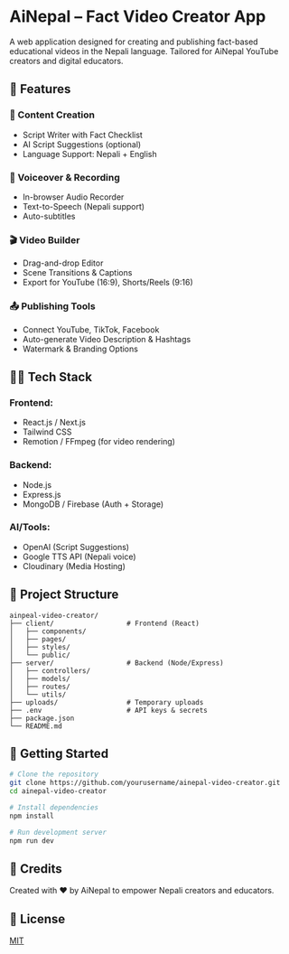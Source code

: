 # AiNepal – Fact Video Creator App

A web application designed for creating and publishing fact-based educational videos in the Nepali language. Tailored for AiNepal YouTube creators and digital educators.

## 🚀 Features

### 🧠 Content Creation
- Script Writer with Fact Checklist
- AI Script Suggestions (optional)
- Language Support: Nepali + English

### 🎤 Voiceover & Recording
- In-browser Audio Recorder
- Text-to-Speech (Nepali support)
- Auto-subtitles

### 🎬 Video Builder
- Drag-and-drop Editor
- Scene Transitions & Captions
- Export for YouTube (16:9), Shorts/Reels (9:16)

### 📤 Publishing Tools
- Connect YouTube, TikTok, Facebook
- Auto-generate Video Description & Hashtags
- Watermark & Branding Options

## 🧑‍💻 Tech Stack

### Frontend:
- React.js / Next.js
- Tailwind CSS
- Remotion / FFmpeg (for video rendering)

### Backend:
- Node.js
- Express.js
- MongoDB / Firebase (Auth + Storage)

### AI/Tools:
- OpenAI (Script Suggestions)
- Google TTS API (Nepali voice)
- Cloudinary (Media Hosting)

## 📁 Project Structure

```
ainpeal-video-creator/
├── client/                  # Frontend (React)
│   ├── components/
│   ├── pages/
│   ├── styles/
│   └── public/
├── server/                  # Backend (Node/Express)
│   ├── controllers/
│   ├── models/
│   ├── routes/
│   └── utils/
├── uploads/                 # Temporary uploads
├── .env                     # API keys & secrets
├── package.json
└── README.md
```

## 📌 Getting Started

```bash
# Clone the repository
git clone https://github.com/yourusername/ainepal-video-creator.git
cd ainepal-video-creator

# Install dependencies
npm install

# Run development server
npm run dev
```

## 🙌 Credits
Created with ❤️ by AiNepal to empower Nepali creators and educators.

## 📜 License
[MIT](LICENSE)
